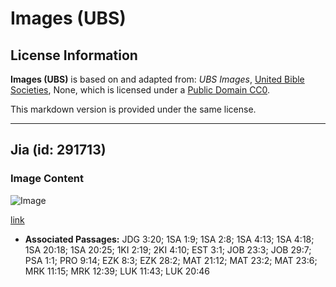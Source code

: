 # Images (UBS)

## License Information

**Images (UBS)** is based on and adapted from: _UBS Images_, [United Bible Societies](https://unitedbiblesocieties.org/), None, which is licensed under a [Public Domain CC0](https://creativecommons.org/public-domain/cc0/).

This markdown version is provided under the same license.



--------------------------------

## Jia (id: 291713)

### Image Content

![Image](https://cdn.aquifer.bible/aquifer-content/resources/Media/WEB-0480_chair.jpg)

[link](https://cdn.aquifer.bible/aquifer-content/resources/Media/WEB-0480_chair.jpg)

* **Associated Passages:** JDG 3:20; 1SA 1:9; 1SA 2:8; 1SA 4:13; 1SA 4:18; 1SA 20:18; 1SA 20:25; 1KI 2:19; 2KI 4:10; EST 3:1; JOB 23:3; JOB 29:7; PSA 1:1; PRO 9:14; EZK 8:3; EZK 28:2; MAT 21:12; MAT 23:2; MAT 23:6; MRK 11:15; MRK 12:39; LUK 11:43; LUK 20:46

